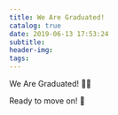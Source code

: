 ```yaml
---
title: We Are Graduated!
catalog: true
date: 2019-06-13 17:53:24
subtitle:
header-img:
tags:
---
```


We Are Graduated! :clap::tada:

Ready to move on! :muscle: